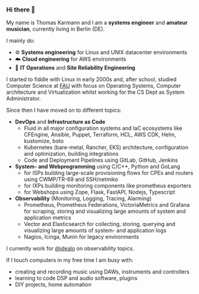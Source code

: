 ### Hi there 👋

My name is Thomas Karmann and I am a **systems engineer** and **amateur musician**, currently living in Berlin (DE). 

I mainly do:
- ⚙️ **Systems engineering** for Linux and UNIX datacenter environments
- ☁️ **Cloud engineering** for AWS environments
- 🧯 **IT Operations** and **Site Reliability Engineering**

I started to fiddle with Linux in early 2000s and, after school, studied Computer Science at [FAU](https://cs.fau.de/) with focus on Operating Systems, Computer architecture and Virtualization whilst working for the CS Dept as System Administrator. 

Since then I have moved on to different topics:

- **DevOps** and **Infrastructure as Code** 
  - Fluid in all major configuration systems and IaC ecosystems like CFEngine, Ansible, Puppet, Terraform, HCL, AWS CDK, Helm, kustomize, boto
  - Kubernetes (bare-metal, Rancher, EKS) architecture, configuration and optimization, building integrations
  - Code and Deployment Pipelines using GitLab, GitHub, Jenkins
- **System- and Webprogramming** using C/C++, Python and GoLang
  - for ISPs building large-scale provisioning flows for CPEs and routers using CWMP/TR-69 and SSH/netmiko
  - for IXPs building monitoring components like prometheus exporters
  - for Webshops using Zope, Flask, FastAPI, Nodejs, Typescript
- **Observability** (Monitoring, Logging, Tracing, Alarming)
  - Prometheus, Prometheus Federations, VictoriaMetrics and Grafana for scraping, storing and visualizing large amounts of system and application metrics
  - Vector and Elasticsearch for collecting, storing, querying and visualizing large amounts of system- and application logs
  - Nagios, Icinga, Munin for legacy environments

I currently work for [@idealo](https://github.com/idealo) on observability topics.

If I touch computers in my free time I am busy with:
- creating and recording music using DAWs, instruments and controllers
- learning to code DSP and audio software, plugins
- DIY projects, home automation

<!--
**krmnn/krmnn** is a ✨ _special_ ✨ repository because its `README.md` (this file) appears on your GitHub profile.

Here are some ideas to get you started:

- 🔭 I’m currently working on ...
- 🌱 I’m currently learning ...
- 👯 I’m looking to collaborate on ...
- 🤔 I’m looking for help with ...
- 💬 Ask me about ...
- 📫 How to reach me: ...
- 😄 Pronouns: ...
- ⚡ Fun fact: ...
-->
